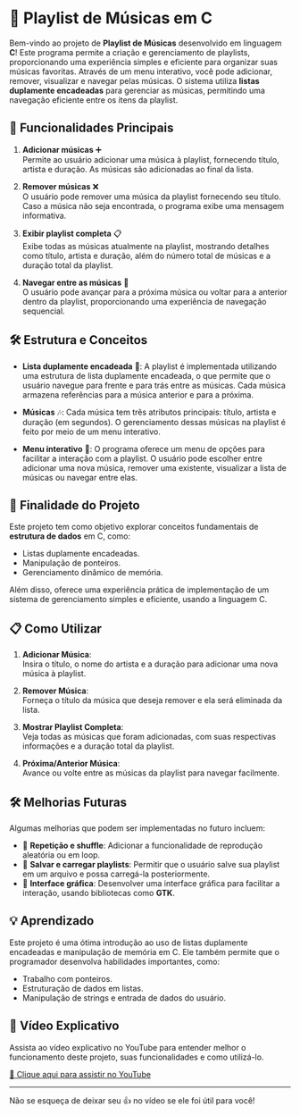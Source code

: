 # 🎵 Playlist de Músicas em C

Bem-vindo ao projeto de **Playlist de Músicas** desenvolvido em linguagem **C**! Este programa permite a criação e gerenciamento de playlists, proporcionando uma experiência simples e eficiente para organizar suas músicas favoritas. Através de um menu interativo, você pode adicionar, remover, visualizar e navegar pelas músicas. O sistema utiliza **listas duplamente encadeadas** para gerenciar as músicas, permitindo uma navegação eficiente entre os itens da playlist.

## 🚀 Funcionalidades Principais

1. **Adicionar músicas** ➕  
   Permite ao usuário adicionar uma música à playlist, fornecendo título, artista e duração. As músicas são adicionadas ao final da lista.

2. **Remover músicas** ❌  
   O usuário pode remover uma música da playlist fornecendo seu título. Caso a música não seja encontrada, o programa exibe uma mensagem informativa.

3. **Exibir playlist completa** 📋  
   Exibe todas as músicas atualmente na playlist, mostrando detalhes como título, artista e duração, além do número total de músicas e a duração total da playlist.

4. **Navegar entre as músicas** 🔄  
   O usuário pode avançar para a próxima música ou voltar para a anterior dentro da playlist, proporcionando uma experiência de navegação sequencial.

## 🛠️ Estrutura e Conceitos

- **Lista duplamente encadeada** 🔗: A playlist é implementada utilizando uma estrutura de lista duplamente encadeada, o que permite que o usuário navegue para frente e para trás entre as músicas. Cada música armazena referências para a música anterior e para a próxima.

- **Músicas** 🎶: Cada música tem três atributos principais: título, artista e duração (em segundos). O gerenciamento dessas músicas na playlist é feito por meio de um menu interativo.

- **Menu interativo** 📱: O programa oferece um menu de opções para facilitar a interação com a playlist. O usuário pode escolher entre adicionar uma nova música, remover uma existente, visualizar a lista de músicas ou navegar entre elas.

## 🎯 Finalidade do Projeto

Este projeto tem como objetivo explorar conceitos fundamentais de **estrutura de dados** em C, como:
- Listas duplamente encadeadas.
- Manipulação de ponteiros.
- Gerenciamento dinâmico de memória.

Além disso, oferece uma experiência prática de implementação de um sistema de gerenciamento simples e eficiente, usando a linguagem C.

## 📋 Como Utilizar

1. **Adicionar Música**:  
   Insira o título, o nome do artista e a duração para adicionar uma nova música à playlist.

2. **Remover Música**:  
   Forneça o título da música que deseja remover e ela será eliminada da lista.

3. **Mostrar Playlist Completa**:  
   Veja todas as músicas que foram adicionadas, com suas respectivas informações e a duração total da playlist.

4. **Próxima/Anterior Música**:  
   Avance ou volte entre as músicas da playlist para navegar facilmente.

## 🛠️ Melhorias Futuras

Algumas melhorias que podem ser implementadas no futuro incluem:
- 🔄 **Repetição e shuffle**: Adicionar a funcionalidade de reprodução aleatória ou em loop.
- 💾 **Salvar e carregar playlists**: Permitir que o usuário salve sua playlist em um arquivo e possa carregá-la posteriormente.
- 🎨 **Interface gráfica**: Desenvolver uma interface gráfica para facilitar a interação, usando bibliotecas como **GTK**.

## 💡 Aprendizado

Este projeto é uma ótima introdução ao uso de listas duplamente encadeadas e manipulação de memória em C. Ele também permite que o programador desenvolva habilidades importantes, como:
- Trabalho com ponteiros.
- Estruturação de dados em listas.
- Manipulação de strings e entrada de dados do usuário.

## 🎥 Vídeo Explicativo

Assista ao vídeo explicativo no YouTube para entender melhor o funcionamento deste projeto, suas funcionalidades e como utilizá-lo.

[🔗 Clique aqui para assistir no YouTube](https://youtu.be/VOTeAKDn5MM)

---

Não se esqueça de deixar seu 👍 no vídeo se ele foi útil para você!


